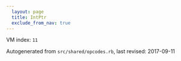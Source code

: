 ```yaml
---
  layout: page
  title: IntPtr
  exclude_from_nav: true
---
```


  VM index: `11`

Autogenerated from `src/shared/opcodes.rb`, last revised: 2017-09-11